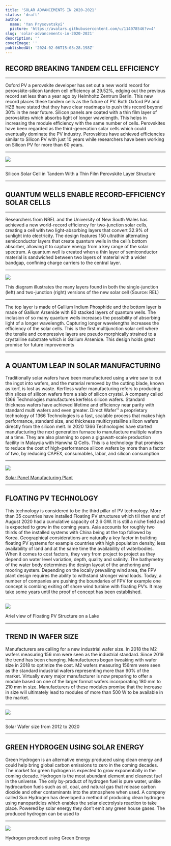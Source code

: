 ```yaml
---
title: 'SOLAR ADVANCEMENTS IN 2020-2021'
status: 'draft'
author:
  name: 'Yan Prysovetskyi'
  picture: 'https://avatars.githubusercontent.com/u/114078546?v=4'
slug: 'solar-advancements-in-2020-2021'
description: ''
coverImage: ''
publishedAt: '2024-02-06T15:03:28.198Z'
---
```


## **RECORD BREAKING TANDEM CELL EFFICIENCY**

---

Oxford PV a perovskite developer has set out a new world record for perovskite-silicon tandem cell efficiency at 29.52%, edging out the previous record set less than a year ago by Helmholtz Zentrum Berlin. This new record places these tandem cells as the future of PV. Both Oxford PV and HZB have stated that they have clear roadmaps to push this record beyond 30% in the near future. Silicon panels are coated with a thin film layer of perovskites which absorbs light of longer wavelength. This helps in increasing the module efficiency with the same number of cells. Perovskites have been regarded as the third-generation solar cells which could eventually dominate the PV industry. Perovskites have achieved efficiencies similar to Silicon PV with just 10 years while researchers have been working on Silicon PV for more than 60 years.

---

[![](https://ae-solar.com/wp-content/uploads/2021/08/01-1024x338.png)](https://ae-solar.com/solar-advancements-in-2020-2021/)

---

Silicon Solar Cell in Tandem With a Thin Film Perovskite Layer Structure

---

## **QUANTUM WELLS ENABLE RECORD-EFFICIENCY SOLAR CELLS**

---

Researchers from NREL and the University of New South Wales has achieved a new world-record efficiency for two-junction solar cells, creating a cell with two light-absorbing layers that convert 32.9% of sunlight into electricity. The design features 150 ultrathin alternating semiconductor layers that create quantum wells in the cell’s bottom absorber, allowing it to capture energy from a key range of the solar spectrum. A quantum well is created when a thin layer of semiconductor material is sandwiched between two layers of material with a wider bandgap, confining charge carriers to the central layer.

---

[![](https://ae-solar.com/wp-content/uploads/2021/08/02-2-1024x449.png)](https://ae-solar.com/solar-advancements-in-2020-2021/)

This diagram illustrates the many layers found in both the single-junction (left) and two-junction (right) versions of the new solar cell (Source: REL)

---

The top layer is made of Gallium Indium Phosphide and the bottom layer is made of Gallium Arsenide with 80 stacked layers of quantum wells. The inclusion of so many quantum wells increases the possibility of absorbing light of a longer wavelength. Capturing longer wavelengths increases the efficiency of the solar cells. This is the first multijunction solar cell where the tensile and compressive layers are pseudo morphically strained to a crystalline substrate which is Gallium Arsenide. This design holds great promise for future improvements

---

## **A QUANTUM LEAP IN SOLAR MANUFACTURING**

Traditionally solar wafers have been manufactured using a wire saw to cut the ingot into wafers, and the material removed by the cutting blade, known as kerf, is lost as waste. Kerfless wafer manufacturing refers to producing thin slices of silicon wafers from a slab of silicon crystal. A company called 1366 Technologies manufactures kerfelss silicon wafers. Standard thickness wafers have achieved lifetime and efficiency near parity with standard multi wafers and even greater. Direct Wafer™ a proprietary technology of 1366 Technologies is a fast, scalable process that makes high performance, standard size, and thickness multicrystalline silicon wafers directly from the silicon melt. In 2020 1366 Technologies have started manufacturing the next generation furnace to manufacture multiple wafers at a time. They are also planning to open a gigawatt-scale production facility in Malaysia with Hanwha Q Cells. This is a technology that promises to reduce the cost of high-performance silicon wafers by more than a factor of two, by reducing CAPEX, consumables, labor, and silicon consumption

---

![](https://ae-solar.com/wp-content/uploads/2021/08/03-1024x512.jpg)

[Solar Panel Manufacturing Plant](https://ae-solar.com/)

---

## **FLOATING PV TECHNOLOGY**

This technology is considered to be the third pillar of PV technology. More than 35 countries have installed Floating PV structures which till then end of August 2020 had a cumulative capacity of 2.6 GW. It is still a niche field and is expected to grow in the coming years. Asia accounts for roughly two thirds of the installed systems with China being at the top followed by Korea. Geographical considerations are naturally a key factor in building floating PV systems for example countries with high population density, less availability of land and at the same time the availability of waterbodies. When it comes to cost factors, they vary from project to project as they depend on water level variation, depth, quality and salinity. The bathymetry of the water body determines the design layout of the anchoring and mooring system. Depending on the locally prevailing wind area, the FPV plant design requires the ability to withstand stronger wind loads. Today, a number of companies are pushing the boundaries of FPV for example one concept is combing exiting off shore wind turbine with floating PV’s. It may take some years until the proof of concept has been established.

---

![](https://ae-solar.com/wp-content/uploads/2021/08/04-1024x512.jpg)

Ariel view of Floating PV Structure on a Lake

---

## **TREND IN WAFER SIZE**

Manufacturers are calling for a new industrial wafer size. In 2018 the M2 wafers measuring 156 mm were seen as the industrial standard. Since 2019 the trend has been changing. Manufacturers began tweaking with wafer size in 2018 to optimize the cost. M2 wafers measuring 156mm were seen as the standard industrial wafers representing more than 90% of the market. Virtually every major manufacturer is now preparing to offer a module based on one of the larger format wafers incorporating 180 mm to 210 mm in size. Manufacturers of these modules promise that the increase in size will ultimately lead to modules of more than 500 W to be available in the market.

---

![](https://ae-solar.com/wp-content/uploads/2021/08/05-1024x297.png)

---

Solar Wafer size from 2012 to 2020

---

## **GREEN HYDROGEN USING SOLAR ENERGY**

Green Hydrogen is an alternative energy produced using clean energy and could help bring global carbon emissions to zero in the coming decades. The market for green hydrogen is expected to grow exponentially in the coming decade. Hydrogen is the most abundant element and cleanest fuel in the universe. The only by-product of hydrogen fuel is pure water, unlike hydrocarbon fuels such as oil, coal, and natural gas that release carbon dioxide and other contaminants into the atmosphere when used. A company called Sun Hydrogen has developed a method of producing clean hydrogen using nanoparticles which enables the solar electrolysis reaction to take place. Powered by solar energy they don’t emit any green house gases. The produced hydrogen can be used to

---

![](https://ae-solar.com/wp-content/uploads/2021/08/06-1024x512.jpg)

Hydrogen produced using Green Energy